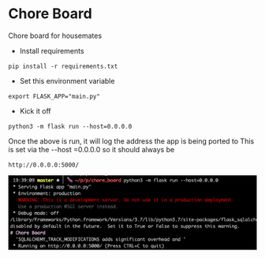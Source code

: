 # Chore Board
Chore board for housemates

* Install requirements
```
pip install -r requirements.txt
```

* Set this environment variable
```
export FLASK_APP="main.py"
```

* Kick it off
```
python3 -m flask run --host=0.0.0.0
```

Once the above is run, it will log the address the app is being ported to
This is set via the --host =0.0.0.0 so it should always be 
```
http://0.0.0.0:5000/
```

![Image](https://github.com/Joelllllll/chore_board/blob/master/static/images/run_flask.png)
 
